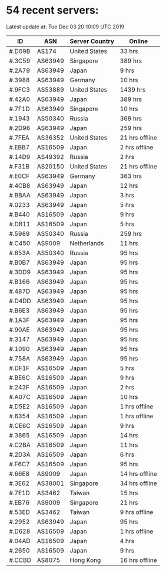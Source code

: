 # 54 recent servers:

Latest update at: Tue Dec 03 20:10:09 UTC 2019

| ID | ASN | Server Country | Online |
| -- | --- | -------------- | ------ |
| #.D09B | AS174 | United States | 33 hrs |
| #.3C59 | AS63949 | Singapore | 389 hrs |
| #.2A79 | AS63949 | Japan | 9 hrs |
| #.3988 | AS63949 | Germany | 10 hrs |
| #.9FC3 | AS53889 | United States | 1439 hrs |
| #.42A0 | AS63949 | Japan | 389 hrs |
| #.7F1D | AS63949 | Singapore | 10 hrs |
| #.1943 | AS50340 | Russia | 369 hrs |
| #.2D96 | AS63949 | Japan | 259 hrs |
| #.7FEA | AS36352 | United States | 21 hrs offline |
| #.EBB7 | AS16509 | Japan | 2 hrs offline |
| #.14D9 | AS49392 | Russia | 2 hrs |
| #.F31B | AS20150 | United States | 21 hrs offline |
| #.E0CF | AS63949 | Germany | 363 hrs |
| #.4CB8 | AS63949 | Japan | 12 hrs |
| #.BBAA | AS63949 | Japan | 3 hrs |
| #.0233 | AS63949 | Japan | 5 hrs |
| #.B440 | AS16509 | Japan | 9 hrs |
| #.DB11 | AS16509 | Japan | 5 hrs |
| #.5989 | AS50340 | Russia | 259 hrs |
| #.C450 | AS9009 | Netherlands | 11 hrs |
| #.653A | AS50340 | Russia | 95 hrs |
| #.B0B7 | AS63949 | Japan | 95 hrs |
| #.3DD9 | AS63949 | Japan | 95 hrs |
| #.B166 | AS63949 | Japan | 95 hrs |
| #.487D | AS63949 | Japan | 95 hrs |
| #.D4DD | AS63949 | Japan | 95 hrs |
| #.B6E3 | AS63949 | Japan | 95 hrs |
| #.1A3F | AS63949 | Japan | 95 hrs |
| #.90AE | AS63949 | Japan | 95 hrs |
| #.3147 | AS63949 | Japan | 95 hrs |
| #.1090 | AS63949 | Japan | 95 hrs |
| #.758A | AS63949 | Japan | 95 hrs |
| #.DF1F | AS16509 | Japan | 5 hrs |
| #.BE6C | AS16509 | Japan | 9 hrs |
| #.243F | AS16509 | Japan | 2 hrs |
| #.A07C | AS16509 | Japan | 10 hrs |
| #.D5E2 | AS16509 | Japan | 1 hrs offline |
| #.6354 | AS16509 | Japan | 1 hrs offline |
| #.CE6C | AS16509 | Japan | 9 hrs |
| #.3865 | AS16509 | Japan | 14 hrs |
| #.C2BA | AS16509 | Japan | 11 hrs |
| #.2D3A | AS16509 | Japan | 6 hrs |
| #.F6C7 | AS16509 | Japan | 95 hrs |
| #.66E8 | AS9009 | Japan | 14 hrs offline |
| #.3E62 | AS38001 | Singapore | 34 hrs offline |
| #.7E1D | AS3462 | Taiwan | 15 hrs |
| #.EB76 | AS9009 | Singapore | 21 hrs |
| #.53ED | AS3462 | Taiwan | 9 hrs offline |
| #.2952 | AS63949 | Japan | 95 hrs |
| #.D628 | AS16509 | Japan | 1 hrs offline |
| #.04AD | AS16509 | Japan | 4 hrs |
| #.2650 | AS16509 | Japan | 9 hrs |
| #.CCBD | AS8075 | Hong Kong | 16 hrs offline |

